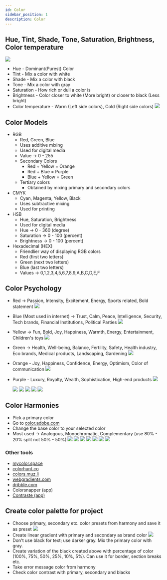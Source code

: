 ```yaml
---
id: Color
sidebar_position: 1
description: Color
---
```


## Hue, Tint, Shade, Tone, Saturation, Brightness, Color temperature

![](img/2022-09-13-12-17-41.png)

- Hue - Dominant(Purest) Color
- Tint - Mix a color with white
- Shade - Mix a color with black
- Tone - Mix a color with gray
- Saturation - How rich or dull a color is
- Brightness - Color closer to white (More bright) or closer to black (Less bright)
- Color temperature - Warm (Left side colors), Cold (Right side colors)
  ![](img/2022-09-15-08-52-37.png)

## Color Models

- RGB
  - Red, Green, Blue
  - Uses additive mixing
  - Used for digital media
  - Value -> 0 - 255
  - Secondary Colors
    - Red + Yellow = Orange
    - Red + Blue = Purple
    - Blue + Yellow = Green
  - Tertiary colors
    - Obtained by mixing primary and secondary colors
- CMYK
  - Cyan, Magenta, Yellow, Black
  - Uses subtractive mixing
  - Used for printing
- HSB
  - Hue, Saturation, Brightness
  - Used for digital media
  - Hue -> 0 - 360 (degree)
  - Saturation -> 0 - 100 (percent)
  - Brightness -> 0 - 100 (percent)
- Hexadecimal (HEX)
  - Friendlier way of displaying RGB colors
  - Red (first two letters)
  - Green (next two letters)
  - Blue (last two letters)
  - Values -> 0,1,2,3,4,5,6,7,8,9,A,B,C,D,E,F

## Color Psychology

- Red -> Passion, Intensity, Excitement, Energy, Sports related, Bold statement
  ![](img/2022-09-15-09-03-32.png)
- Blue (Most used in internet) -> Trust, Calm, Peace, Intelligence, Security, Tech brands, Financial Institutions, Political Parties
  ![](img/2022-09-15-09-04-17.png)
- Yellow -> Fun, Bold, Joy, Happiness, Warmth, Energy, Entertainment, Children's toys
  ![](img/2022-09-15-09-02-46.png)
- Green -> Health, Well-being, Balance, Fertility, Safety, Health industry, Eco brands, Medical products, Landscaping, Gardening
  ![](img/2022-09-15-09-05-55.png)
- Orange - Joy, Happiness, Confidence, Energy, Optimism, Color of communication
  ![](img/2022-09-15-09-05-18.png)
- Purple - Luxury, Royalty, Wealth, Sophistication, High-end products
  ![](img/2022-09-15-09-06-32.png)

  ![](img/2022-09-15-09-07-09.png)
  ![](img/2022-09-15-09-07-51.png)
  ![](img/2022-09-15-09-08-22.png)
  ![](img/2022-09-15-09-08-49.png)
  ![](img/2022-09-15-09-09-17.png)

## Color Harmonies

- Pick a primary color
- Go to [color.adobe.com](https://color.adobe.com/create/color-wheel)
- Change the base color to your selected color
- Most used -> Analogous, Monochromatic, Complementary (use 80% - 20% split not 50% - 50%)
  ![](img/2022-09-15-08-55-15.png)
  ![](img/2022-09-15-08-56-24.png)
  ![](img/2022-09-15-08-56-53.png)
  ![](img/2022-09-15-08-57-18.png)
  ![](img/2022-09-15-09-00-44.png)
  ![](img/2022-09-15-09-01-10.png)
  ![](img/2022-09-15-09-01-40.png)

### Other tools

- [mycolor.space](https://mycolor.space/)
- [colorhunt.co](https://colorhunt.co/)
- [colors.muz.li](https://colors.muz.li/)
- [webgradients.com](https://webgradients.com/)
- [dribble.com](https://dribble.com/)
- Colorsnapper (app)
- [Contraste (app)](https://contrasteapp.com/)

## Create color palette for project

- Choose primary, secondary etc. color presets from harmony and save it as preset
  ![](img/2022-09-14-08-03-45.png)
- Create linear gradient with primary and secondary as brand color
  ![](img/2022-09-14-08-12-22.png)
- Don't use black for text; use darker gray. Mix the primary color with gray.
- Create variation of the black created above with percentage of color (100%, 75%, 50%, 25%, 10%, 5%). Can use it for border, section breaks etc.
- Take error message color from harmony
- Check color contrast with primary, secondary and blacks
